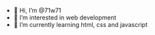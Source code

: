 - 👋 Hi, I’m @71w71
- 👀 I’m interested in web development 
- 🌱 I’m currently learning html, css and javascript

<!---
71w71/71w71 is a ✨ special ✨ repository because its `README.md` (this file) appears on your GitHub profile.
You can click the Preview link to take a look at your changes.
--->
